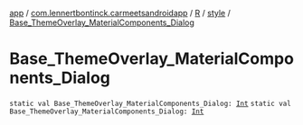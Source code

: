 [app](../../../index.md) / [com.lennertbontinck.carmeetsandroidapp](../../index.md) / [R](../index.md) / [style](index.md) / [Base_ThemeOverlay_MaterialComponents_Dialog](./-base_-theme-overlay_-material-components_-dialog.md)

# Base_ThemeOverlay_MaterialComponents_Dialog

`static val Base_ThemeOverlay_MaterialComponents_Dialog: `[`Int`](https://kotlinlang.org/api/latest/jvm/stdlib/kotlin/-int/index.html)
`static val Base_ThemeOverlay_MaterialComponents_Dialog: `[`Int`](https://kotlinlang.org/api/latest/jvm/stdlib/kotlin/-int/index.html)